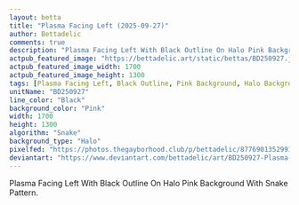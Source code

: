 ```yaml
---
layout: betta
title: "Plasma Facing Left (2025-09-27)"
author: Bettadelic
comments: true
description: "Plasma Facing Left With Black Outline On Halo Pink Background With Snake Pattern."
actpub_featured_image: "https://bettadelic.art/static/bettas/BD250927.jpg"
actpub_featured_image_width: 1700
actpub_featured_image_height: 1300
tags: [Plasma Facing Left, Black Outline, Pink Background, Halo Background Pattern, Snake Pattern, September 2025]
unitName: "BD250927"
line_color: "Black"
background_color: "Pink"
width: 1700
height: 1300
algorithm: "Snake"
background_type: "Halo"
pixelfed: "https://photos.thegayborhood.club/p/bettadelic/877690135299184180"
deviantart: "https://www.deviantart.com/bettadelic/art/BD250927-Plasma-Facing-Left-2025-09-27-1246307049"
---
```


Plasma Facing Left With Black Outline On Halo Pink Background With Snake Pattern.
